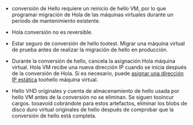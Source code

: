 
* conversión de Hello requiere un reinicio de hello VM, por lo que programar migración de Hola de las máquinas virtuales durante un período de mantenimiento existente. 

* Hola conversión no es reversible. 

* Estar seguro de conversión de hello tootest. Migrar una máquina virtual de prueba antes de realizar la migración de hello en producción.

* Durante la conversión de hello, cancela la asignación Hola máquina virtual. Hola VM recibe una nueva dirección IP cuando se inicia después de la conversión de Hola. Si es necesario, puede [asignar una dirección IP estática](../articles/virtual-network/virtual-network-ip-addresses-overview-arm.md) toohello máquina virtual.

* Hello VHD originales y cuenta de almacenamiento de hello usada por hello VM antes de la conversión no se eliminan. Se siguen tooincur cargos. tooavoid cobrándole para estos artefactos, eliminar los blobs de disco duro virtual originales de hello después de comprobar que la conversión de hello está completa.

